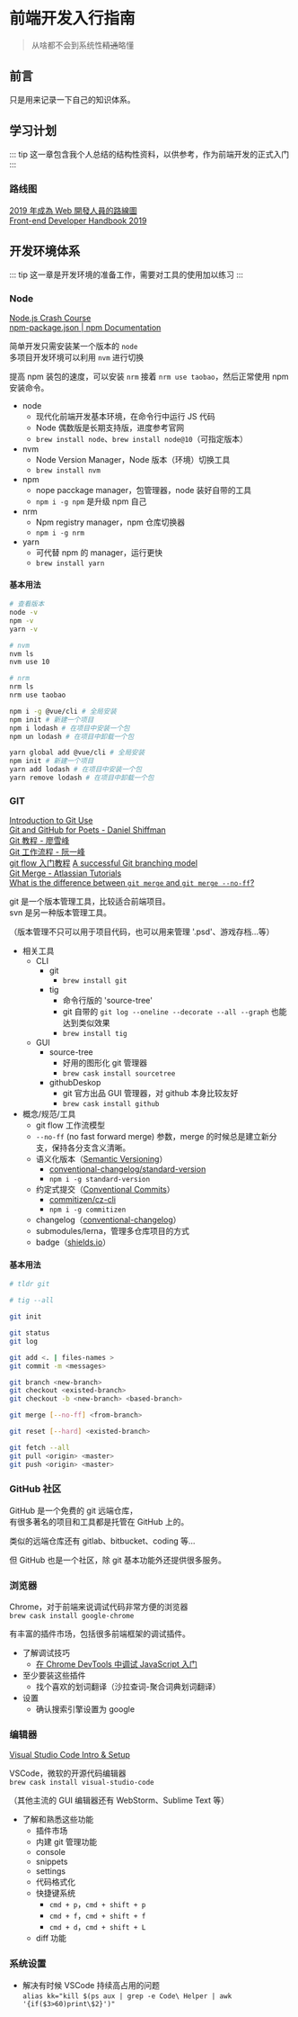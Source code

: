 # 前端开发入行指南

> 从啥都不会到系统性~~精通~~略懂

## 前言

只是用来记录一下自己的知识体系。

## 学习计划

::: tip
这一章包含我个人总结的结构性资料，以供参考，作为前端开发的正式入门
:::

### 路线图

[2019 年成為 Web 開發人員的路線圖](https://github.com/goodjack/developer-roadmap-chinese)  
[Front-end Developer Handbook 2019](https://frontendmasters.com/books/front-end-handbook/2019/)

## 开发环境体系

::: tip
这一章是开发环境的准备工作，需要对工具的使用加以练习
:::

### Node

[Node.js Crash Course](https://www.youtube.com/watch?v=fBNz5xF-Kx4)  
[npm-package.json | npm Documentation](https://docs.npmjs.com/files/package.json)

简单开发只需安装某一个版本的 `node`  
多项目开发环境可以利用 `nvm` 进行切换

提高 npm 装包的速度，可以安装 `nrm` 接着 `nrm use taobao`，然后正常使用 npm 安装命令。

- node
  - 现代化前端开发基本环境，在命令行中运行 JS 代码
  - Node 偶数版是长期支持版，进度参考官网
  - `brew install node`、`brew install node@10`（可指定版本）
- nvm
  - Node Version Manager，Node 版本（环境）切换工具
  - `brew install nvm`
- npm
  - nope pacckage manager，包管理器，node 装好自带的工具
  - `npm i -g npm` 是升级 npm 自己
- nrm
  - Npm registry manager，npm 仓库切换器
  - `npm i -g nrm`
- yarn
  - 可代替 npm 的 manager，运行更快
  - `brew install yarn`

#### 基本用法

```bash
# 查看版本
node -v
npm -v
yarn -v

# nvm
nvm ls
nvm use 10

# nrm
nrm ls
nrm use taobao

npm i -g @vue/cli # 全局安装
npm init # 新建一个项目
npm i lodash # 在项目中安装一个包
npm un lodash # 在项目中卸载一个包

yarn global add @vue/cli # 全局安装
npm init # 新建一个项目
yarn add lodash # 在项目中安装一个包
yarn remove lodash # 在项目中卸载一个包
```

### GIT

[Introduction to Git Use](https://developpaper.com/introduction-to-git-use/)  
[Git and GitHub for Poets - Daniel Shiffman](https://www.youtube.com/playlist?list=PLRqwX-V7Uu6ZF9C0YMKuns9sLDzK6zoiV)  
[Git 教程 - 廖雪峰](https://www.liaoxuefeng.com/wiki/896043488029600)  
[Git 工作流程 - 阮一峰](http://www.ruanyifeng.com/blog/2015/12/git-workflow.html)  
[git flow 入门教程](https://www.jianshu.com/p/b446c43577f9)
[A successful Git branching model](https://nvie.com/posts/a-successful-git-branching-model/)  
[Git Merge - Atlassian Tutorials](https://www.atlassian.com/git/tutorials/using-branches/git-merge)  
[What is the difference between `git merge` and `git merge --no-ff`?](https://stackoverflow.com/questions/9069061/what-is-the-difference-between-git-merge-and-git-merge-no-ff)

git 是一个版本管理工具，比较适合前端项目。  
svn 是另一种版本管理工具。

（版本管理不只可以用于项目代码，也可以用来管理 '.psd'、游戏存档…等）

- 相关工具
  - CLI
    - git
      - `brew install git`
    - tig
      - 命令行版的 'source-tree'
      - git 自带的 `git log --oneline --decorate --all --graph` 也能达到类似效果
      - `brew install tig`
  - GUI
    - source-tree
      - 好用的图形化 git 管理器
      - `brew cask install sourcetree`
    - githubDeskop
      - git 官方出品 GUI 管理器，对 github 本身比较友好
      - `brew cask install github`
- 概念/规范/工具
  - git flow 工作流模型
  - `--no-ff` (no fast forward merge) 参数，merge 的时候总是建立新分支，保持各分支含义清晰。
  - 语义化版本（[Semantic Versioning](https://semver.org/lang/zh-CN/)）
    - [conventional-changelog/standard-version](https://github.com/conventional-changelog/standard-version)
    - `npm i -g standard-version`
  - 约定式提交（[Conventional Commits](https://www.conventionalcommits.org/zh/v1.0.0-beta.4/)）
    - [commitizen/cz-cli](https://github.com/commitizen/cz-cli)
    - `npm i -g commitizen`
  - changelog（[conventional-changelog](https://github.com/conventional-changelog/conventional-changelog)）
  - submodules/lerna，管理多仓库项目的方式
  - badge（[shields.io](https://shields.io/)）

#### 基本用法

```bash
# tldr git

# tig --all

git init

git status
git log

git add <. | files-names >
git commit -m <messages>

git branch <new-branch>
git checkout <existed-branch>
git checkout -b <new-branch> <based-branch>

git merge [--no-ff] <from-branch>

git reset [--hard] <existed-branch>

git fetch --all
git pull <origin> <master>
git push <origin> <master>
```

### GitHub 社区

GitHub 是一个免费的 git 远端仓库，  
有很多著名的项目和工具都是托管在 GitHub 上的。

类似的远端仓库还有 gitlab、bitbucket、coding 等…

但 GitHub 也是一个社区，除 git 基本功能外还提供很多服务。

### 浏览器

Chrome，对于前端来说调试代码非常方便的浏览器  
`brew cask install google-chrome`

有丰富的插件市场，包括很多前端框架的调试插件。

- 了解调试技巧
  - [在 Chrome DevTools 中调试 JavaScript 入门](https://developers.google.com/web/tools/chrome-devtools/javascript/?hl=zh-cn)
- 至少要装这些插件
  - 找个喜欢的划词翻译（沙拉查词-聚合词典划词翻译）
- 设置
  - 确认搜索引擎设置为 google

### 编辑器

[Visual Studio Code Intro & Setup](https://www.youtube.com/watch?v=fnPhJHN0jTE)

VSCode，微软的开源代码编辑器  
`brew cask install visual-studio-code`

（其他主流的 GUI 编辑器还有 WebStorm、Sublime Text 等）

- 了解和熟悉这些功能
  - 插件市场
  - 内建 git 管理功能
  - console
  - snippets
  - settings
  - 代码格式化
  - 快捷键系统
    - `cmd + p`，`cmd + shift + p`
    - `cmd + f`，`cmd + shift + f`
    - `cmd + d`，`cmd + shift + L`
  - diff 功能

### 系统设置

- 解决有时候 VSCode 持续高占用的问题  
  `alias kk="kill $(ps aux | grep -e Code\ Helper | awk '{if($3>60)print\$2}')"`
